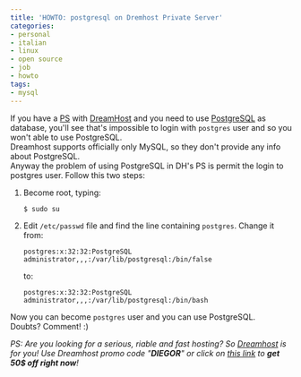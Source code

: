 ```yaml
---
title: 'HOWTO: postgresql on Dremhost Private Server'
categories:
- personal
- italian
- linux
- open source
- job
- howto
tags:
- mysql
---
```

If you have a [PS](http://www.dreamhost.com/hosting-vps.html) with
[DreamHost](http://www.dreamhost.com/) and you need to use
[PostgreSQL](http://www.postgresql.org/) as database, you'll see that's
impossible to login with `postgres` user and so you won't able to use
PostgreSQL.  
Dreamhost supports officially only MySQL, so they don't provide any info about
PostgreSQL.  
Anyway the problem of using PostgreSQL in DH's PS is permit the login to
postgres user. Follow this two steps:

  1. Become root, typing:

     ```
     $ sudo su
     ```
  2. Edit `/etc/passwd` file and find the line containing `postgres`. Change it from:

     ```
     postgres:x:32:32:PostgreSQL administrator,,,:/var/lib/postgresql:/bin/false
     ```
     to:

     ```
     postgres:x:32:32:PostgreSQL administrator,,,:/var/lib/postgresql:/bin/bash
     ```
  
Now you can become `postgres` user and you can use PostgreSQL.  
Doubts? Comment! :)

_PS: Are you looking for a serious, riable and fast hosting? So
[Dreamhost](http://www.dreamhost.com/r.cgi?587246) is for you! Use Dreamhost
promo code "**DIEGOR**" or click on [this
link](http://www.dreamhost.com/r.cgi?587246) to **get 50$ off right now**!_

